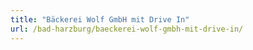 ```yaml
---
title: "Bäckerei Wolf GmbH mit Drive In"
url: /bad-harzburg/baeckerei-wolf-gmbh-mit-drive-in/
---
```

